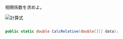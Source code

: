 相関係数を求めよ。
![計算式](http://plaza.harmonix.ne.jp/~fakira/turedure/pic8.GIF)

```c#
public static double CalcRelative(double[][] data);
```